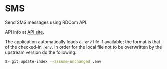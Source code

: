 # SMS

Send SMS messages using RDCom API.

API info at [API site](https://docs.rdcom.com/docs/platform/intro).



The application automatically loads a `.env` file if available; the format is that of the checked-in `.env`. In order for the local file not to be overwritten by the upstream version do the following:

```bash
$> git update-index --assume-unchanged .env
```